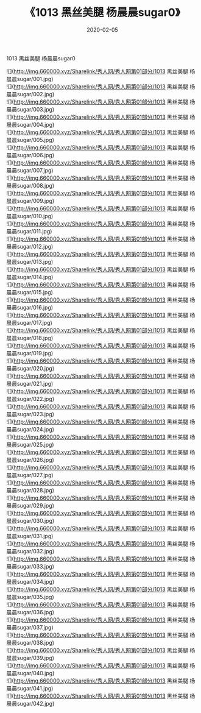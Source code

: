 ﻿---
layout: post
title:  《1013 黑丝美腿 杨晨晨sugar0》
date:   2020-02-05
img: http://img.660000.xyz/Sharelink/秀人网/秀人网第01部分/1013 黑丝美腿 杨晨晨sugar0/000.jpg
categories: [美女, 清纯, 唯美]
---

1013 黑丝美腿 杨晨晨sugar0

  ![](http://img.660000.xyz/Sharelink/秀人网/秀人网第01部分/1013 黑丝美腿 杨晨晨sugar/001.jpg) <br> ![](http://img.660000.xyz/Sharelink/秀人网/秀人网第01部分/1013 黑丝美腿 杨晨晨sugar/002.jpg) <br> ![](http://img.660000.xyz/Sharelink/秀人网/秀人网第01部分/1013 黑丝美腿 杨晨晨sugar/003.jpg) <br> ![](http://img.660000.xyz/Sharelink/秀人网/秀人网第01部分/1013 黑丝美腿 杨晨晨sugar/004.jpg) <br> ![](http://img.660000.xyz/Sharelink/秀人网/秀人网第01部分/1013 黑丝美腿 杨晨晨sugar/005.jpg) <br> ![](http://img.660000.xyz/Sharelink/秀人网/秀人网第01部分/1013 黑丝美腿 杨晨晨sugar/006.jpg) <br> ![](http://img.660000.xyz/Sharelink/秀人网/秀人网第01部分/1013 黑丝美腿 杨晨晨sugar/007.jpg) <br> ![](http://img.660000.xyz/Sharelink/秀人网/秀人网第01部分/1013 黑丝美腿 杨晨晨sugar/008.jpg) <br> ![](http://img.660000.xyz/Sharelink/秀人网/秀人网第01部分/1013 黑丝美腿 杨晨晨sugar/009.jpg) <br> ![](http://img.660000.xyz/Sharelink/秀人网/秀人网第01部分/1013 黑丝美腿 杨晨晨sugar/010.jpg) <br> ![](http://img.660000.xyz/Sharelink/秀人网/秀人网第01部分/1013 黑丝美腿 杨晨晨sugar/011.jpg) <br> ![](http://img.660000.xyz/Sharelink/秀人网/秀人网第01部分/1013 黑丝美腿 杨晨晨sugar/012.jpg) <br> ![](http://img.660000.xyz/Sharelink/秀人网/秀人网第01部分/1013 黑丝美腿 杨晨晨sugar/013.jpg) <br> ![](http://img.660000.xyz/Sharelink/秀人网/秀人网第01部分/1013 黑丝美腿 杨晨晨sugar/014.jpg) <br> ![](http://img.660000.xyz/Sharelink/秀人网/秀人网第01部分/1013 黑丝美腿 杨晨晨sugar/015.jpg) <br> ![](http://img.660000.xyz/Sharelink/秀人网/秀人网第01部分/1013 黑丝美腿 杨晨晨sugar/016.jpg) <br> ![](http://img.660000.xyz/Sharelink/秀人网/秀人网第01部分/1013 黑丝美腿 杨晨晨sugar/017.jpg) <br> ![](http://img.660000.xyz/Sharelink/秀人网/秀人网第01部分/1013 黑丝美腿 杨晨晨sugar/018.jpg) <br> ![](http://img.660000.xyz/Sharelink/秀人网/秀人网第01部分/1013 黑丝美腿 杨晨晨sugar/019.jpg) <br> ![](http://img.660000.xyz/Sharelink/秀人网/秀人网第01部分/1013 黑丝美腿 杨晨晨sugar/020.jpg) <br> ![](http://img.660000.xyz/Sharelink/秀人网/秀人网第01部分/1013 黑丝美腿 杨晨晨sugar/021.jpg) <br> ![](http://img.660000.xyz/Sharelink/秀人网/秀人网第01部分/1013 黑丝美腿 杨晨晨sugar/022.jpg) <br> ![](http://img.660000.xyz/Sharelink/秀人网/秀人网第01部分/1013 黑丝美腿 杨晨晨sugar/023.jpg) <br> ![](http://img.660000.xyz/Sharelink/秀人网/秀人网第01部分/1013 黑丝美腿 杨晨晨sugar/024.jpg) <br> ![](http://img.660000.xyz/Sharelink/秀人网/秀人网第01部分/1013 黑丝美腿 杨晨晨sugar/025.jpg) <br> ![](http://img.660000.xyz/Sharelink/秀人网/秀人网第01部分/1013 黑丝美腿 杨晨晨sugar/026.jpg) <br> ![](http://img.660000.xyz/Sharelink/秀人网/秀人网第01部分/1013 黑丝美腿 杨晨晨sugar/027.jpg) <br> ![](http://img.660000.xyz/Sharelink/秀人网/秀人网第01部分/1013 黑丝美腿 杨晨晨sugar/028.jpg) <br> ![](http://img.660000.xyz/Sharelink/秀人网/秀人网第01部分/1013 黑丝美腿 杨晨晨sugar/029.jpg) <br> ![](http://img.660000.xyz/Sharelink/秀人网/秀人网第01部分/1013 黑丝美腿 杨晨晨sugar/030.jpg) <br> ![](http://img.660000.xyz/Sharelink/秀人网/秀人网第01部分/1013 黑丝美腿 杨晨晨sugar/031.jpg) <br> ![](http://img.660000.xyz/Sharelink/秀人网/秀人网第01部分/1013 黑丝美腿 杨晨晨sugar/032.jpg) <br> ![](http://img.660000.xyz/Sharelink/秀人网/秀人网第01部分/1013 黑丝美腿 杨晨晨sugar/033.jpg) <br> ![](http://img.660000.xyz/Sharelink/秀人网/秀人网第01部分/1013 黑丝美腿 杨晨晨sugar/034.jpg) <br> ![](http://img.660000.xyz/Sharelink/秀人网/秀人网第01部分/1013 黑丝美腿 杨晨晨sugar/035.jpg) <br> ![](http://img.660000.xyz/Sharelink/秀人网/秀人网第01部分/1013 黑丝美腿 杨晨晨sugar/036.jpg) <br> ![](http://img.660000.xyz/Sharelink/秀人网/秀人网第01部分/1013 黑丝美腿 杨晨晨sugar/037.jpg) <br> ![](http://img.660000.xyz/Sharelink/秀人网/秀人网第01部分/1013 黑丝美腿 杨晨晨sugar/038.jpg) <br> ![](http://img.660000.xyz/Sharelink/秀人网/秀人网第01部分/1013 黑丝美腿 杨晨晨sugar/039.jpg) <br> ![](http://img.660000.xyz/Sharelink/秀人网/秀人网第01部分/1013 黑丝美腿 杨晨晨sugar/040.jpg) <br> ![](http://img.660000.xyz/Sharelink/秀人网/秀人网第01部分/1013 黑丝美腿 杨晨晨sugar/041.jpg) <br> ![](http://img.660000.xyz/Sharelink/秀人网/秀人网第01部分/1013 黑丝美腿 杨晨晨sugar/042.jpg) <br>
